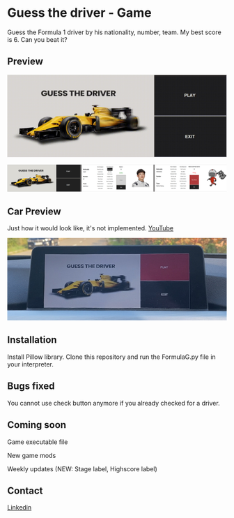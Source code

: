 # Guess the driver - Game
Guess the Formula 1 driver by his nationality, number, team.
My best score is 6. Can you beat it?

## Preview
![](https://github.com/AndreiNegrean/formulagame/blob/master/Game_Preview.gif)


![](https://github.com/AndreiNegrean/formulagame/blob/master/preview.jpg)

## Car Preview
Just how it would look like, it's not implemented.
[YouTube](https://www.youtube.com/watch?v=-v450K78B-M)

![](https://github.com/AndreiNegrean/formulagame/blob/master/Car_Preview.jpg)

## Installation
Install Pillow library.
Clone this repository and run the FormulaG.py file in your interpreter.

## Bugs fixed
You cannot use check button anymore if you already checked for a driver.

## Coming soon
Game executable file

New game mods

Weekly updates (NEW: Stage label, Highscore label)

## Contact
[Linkedin](https://www.linkedin.com/in/andrei-negrean/)
